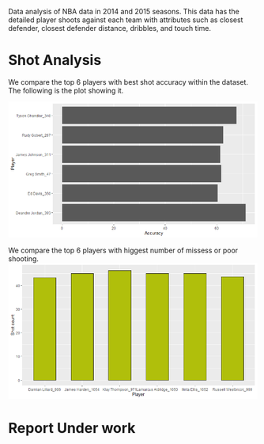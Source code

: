 Data analysis of NBA data in 2014 and 2015 seasons. This data has the detailed player shoots against each team with attributes such as closest defender, closest defender distance, dribbles, and touch time.

# Shot Analysis

We compare the top 6 players with best shot accuracy within the dataset. The following is the plot showing it.

<!-- ![Image of Yaktocat](https://octodex.github.com/images/yaktocat.png) -->
![Shot Accuracy](Images/shot_acc.png)

We compare the top 6 players with higgest number of missess or poor shooting.
![Shot Accuracy](Images/shot_missed.png)

# Report Under work
